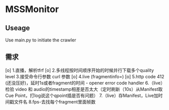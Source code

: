 MSSMonitor
==========


Useage
------
Use main.py to initiate the crawler


需求
----
[o] 1.直播，解析tfrf
[o] 2.多线程按时间顺序开始的时候并行下载多个quality level
    3.接受命令行参数 curl 参数
[o] 4.live (fragmentinfo=)
[o] 5.http code 412 (还没压好)，延时1s或者fragment的时间 - opener error code handler
    6.（live）检验 video 和 audio的timestamp相差是否太大（定时刷新（10s）从Manifest取Cue Point，打log说这个qpoint插是否有问题）
    7.（live）存Manifest，Live加时间戳文件名
    8.fps-去找每个fragment里面帧数
